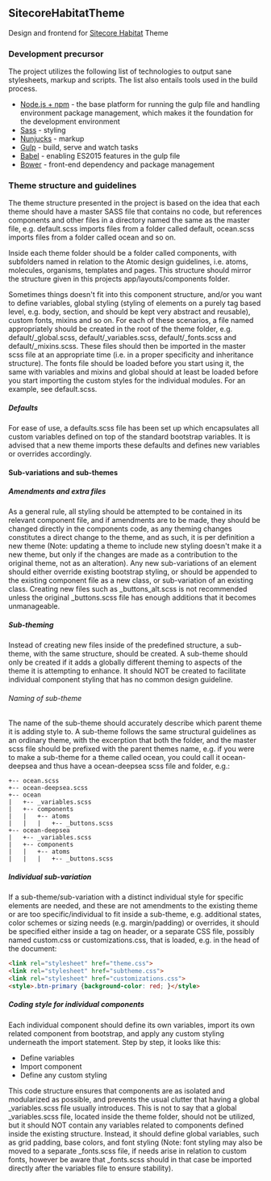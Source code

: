 ## SitecoreHabitatTheme
Design and frontend for [Sitecore Habitat](https://github.com/Sitecore/Habitat) Theme

### Development precursor
The project utilizes the following list of technologies to output sane stylesheets, markup and scripts. The list also entails tools used in the build process.

 - [Node.js + npm](https://nodejs.org/en/) - the base platform for running the gulp file and handling environment package management, which makes it the foundation for the development environment
 - [Sass](http://sass-lang.com/) - styling
 - [Nunjucks](https://mozilla.github.io/nunjucks/) - markup
 - [Gulp](http://gulpjs.com/) - build, serve and watch tasks
 - [Babel](https://babeljs.io/) - enabling ES2015 features in the gulp file
 - [Bower](http://bower.io/) - front-end dependency and package management

### Theme structure and guidelines
The theme structure presented in the project is based on the idea that each theme should have a master SASS file that contains no code, but references components and other files in a directory named the same as the master file, e.g. default.scss imports files from a folder called default, ocean.scss imports files from a folder called ocean and so on.

Inside each theme folder should be a folder called components, with subfolders named in relation to the Atomic design guidelines, i.e. atoms, molecules, organisms, templates and pages. This structure should mirror the structure given in this projects app/layouts/components folder.

Sometimes things doesn't fit into this component structure, and/or you want to define variables, global styling (styling of elements on a purely tag based level, e.g. body, section, and should be kept very abstract and reusable), custom fonts, mixins and so on. For each of these scenarios, a file named appropriately should be created in the root of the theme folder, e.g. default/_global.scss, default/_variables.scss, default/_fonts.scss and default/_mixins.scss. These files should then be imported in the master scss file at an appropriate time (i.e. in a proper specificity and inheritance structure). The fonts file should be loaded before you start using it, the same with variables and mixins and global should at least be loaded before you start importing the custom styles for the individual modules. For an example, see default.scss.

##### Defaults
For ease of use, a defaults.scss file has been set up which encapsulates all custom variables defined on top of the standard bootstrap variables. It is advised that a new theme imports these defaults and defines new variables or overrides accordingly.

#### Sub-variations and sub-themes
##### Amendments and extra files
As a general rule, all styling should be attempted to be contained in its relevant component file, and if amendments are to be made, they should be changed directly in the components code, as any theming changes constitutes a direct change to the theme, and as such, it is per definition a new theme (Note: updating a theme to include new styling doesn't make it a new theme, but only if the changes are made as a contribution to the original theme, not as an alteration). Any new sub-variations of an element should either override existing bootstrap styling, or should be appended to the existing component file as a new class, or sub-variation of an existing class. Creating new files such as _buttons_alt.scss is not recommended unless the original _buttons.scss file has enough additions that it becomes unmanageable.

##### Sub-theming
Instead of creating new files inside of the predefined structure, a sub-theme, with the same structure, should be created. A sub-theme should only be created if it adds a globally different theming to aspects of the theme it is attempting to enhance. It should NOT be created to facilitate individual component styling that has no common design guideline.

###### Naming of sub-theme
The name of the sub-theme should accurately describe which parent theme it is adding style to. A sub-theme follows the same structural guidelines as an ordinary theme, with the excerption that both the folder, and the master scss file should be prefixed with the parent themes name, e.g. if you were to make a sub-theme for a theme called ocean, you could call it ocean-deepsea and thus have a ocean-deepsea scss file and folder, e.g.:
```
+-- ocean.scss
+-- ocean-deepsea.scss
+-- ocean
|   +-- _variables.scss
|   +-- components
|   |   +-- atoms
|   |   |   +-- _buttons.scss
+-- ocean-deepsea
|   +-- _variables.scss
|   +-- components
|   |   +-- atoms
|   |   |   +-- _buttons.scss
```

##### Individual sub-variation
If a sub-theme/sub-variation with a distinct individual style for specific elements are needed, and these are not amendments to the existing theme or are too specific/individual to fit inside a sub-theme, e.g. additional states, color schemes or sizing needs (e.g. margin/padding) or overrides, it should be specified either inside a <style></style> tag on header, or a separate CSS file, possibly named custom.css or customizations.css, that is loaded, e.g. in the head of the document:

```html
<link rel="stylesheet" href="theme.css">
<link rel="stylesheet" href="subtheme.css">
<link rel="stylesheet" href="customizations.css">
<style>.btn-primary {background-color: red; }</style>
```

##### Coding style for individual components
Each individual component should define its own variables, import its own related component from bootstrap, and apply any custom styling underneath the import statement. Step by step, it looks like this:
- Define variables
- Import component
- Define any custom styling

This code structure ensures that components are as isolated and modularized as possible, and prevents the usual clutter that having a global _variables.scss file usually introduces. This is not to say that a global _variables.scss file, located inside the theme folder, should not be utilized, but it should NOT contain any variables related to components defined inside the existing structure. Instead, it should define global variables, such as grid padding, base colors, and font styling (Note: font styling may also be moved to a separate _fonts.scss file, if needs arise in relation to custom fonts, however be aware that _fonts.scss should in that case be imported directly after the variables file to ensure stability).
